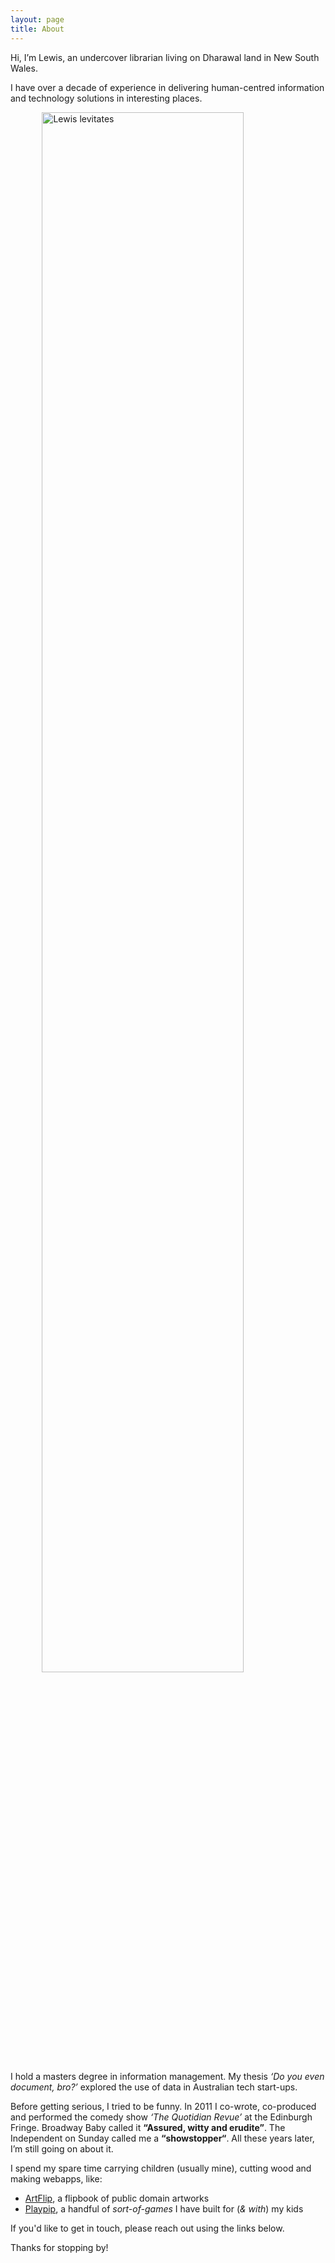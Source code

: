 ```yaml
---
layout: page
title: About
---
```


Hi, I’m Lewis, an undercover librarian living on Dharawal land in New South Wales.

I have over a decade of experience in delivering human-centred information and technology solutions in interesting places.

<img src="{{ '/assets/images/lewis.webp' | relative_url }}" alt="Lewis levitates" style="width: 80%; display: block; margin: 0 auto;">

I hold a masters degree in information management. My thesis *‘Do you even document, bro?’* explored the use of data in Australian tech start-ups.

Before getting serious, I tried to be funny. In 2011 I co-wrote, co-produced and performed the comedy show *‘The Quotidian Revue’* at the Edinburgh Fringe. Broadway Baby called it **“Assured, witty and erudite”**. The Independent on Sunday called me a **“showstopper“**. All these years later, I’m still going on about it.

I spend my spare time carrying children (usually mine), cutting wood and making webapps, like:

* [ArtFlip](https://artflip.pages.dev), a flipbook of public domain artworks
* [Playpip](https://playpip.games), a handful of *sort-of-games* I have built for (*& with*) my kids

If you'd like to get in touch, please reach out using the links below. 

Thanks for stopping by!